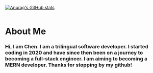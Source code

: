 [![Anurag's GitHub stats](https://github-readme-stats.vercel.app/api?username=chenerychen&show_icons=true&theme=dracula)
](https://github.com/anuraghazra/github-readme-stats)

<img src="" alt='' >

<h1>About Me</h1>  
<h3>Hi, I am Chen. I am a trilingual software developer. I started coding in 2020 and have since then been on a journey to becoming a full-stack engineer. I am aiming to becoming a MERN developer. Thanks for stopping by my github!</h3>

<h2> </h2>



